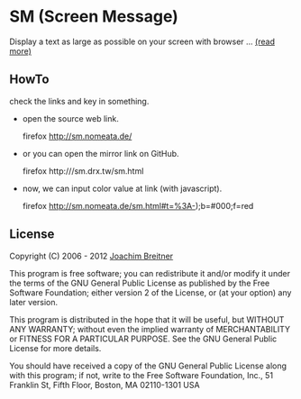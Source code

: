 # SM (Screen Message)

Display a text as large as possible on your screen with browser ... [(read more)](http://sm.drx.tw/)

## HowTo

check the links and key in something.


- open the source web link.

    firefox http://sm.nomeata.de/

- or you can open the mirror link on GitHub.</span>
    
    firefox http:///sm.drx.tw/sm.html

- now, we can input color value at link (with javascript).
    
    firefox http://sm.nomeata.de/sm.html#t=%3A-);b=#000;f=red
    
## License

Copyright (C) 2006 - 2012 [Joachim Breitner](http://www.joachim-breitner.de/blog/)

This program is free software; you can redistribute it and/or modify it under the terms of the GNU General Public License as published by the Free Software Foundation; either version 2 of the License, or (at your option) any later version.

This program is distributed in the hope that it will be useful, but WITHOUT ANY WARRANTY; without even the implied warranty of MERCHANTABILITY or FITNESS FOR A PARTICULAR PURPOSE. See the GNU General Public License for more details.

You should have received a copy of the GNU General Public License along with this program; if not, write to the Free Software Foundation, Inc., 51 Franklin St, Fifth Floor, Boston, MA 02110-1301 USA

